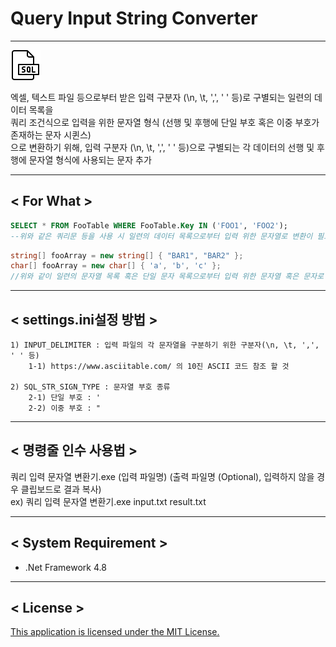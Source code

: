 # Query Input String Converter
---

<p><img src="./res/icons8-sql-48.png"></p>
엑셀, 텍스트 파일 등으로부터 받은 입력 구분자 (\n, \t, ',', ' ' 등)로 구별되는 일련의 데이터 목록을<br />
쿼리 조건식으로 입력을 위한 문자열 형식 (선행 및 후행에 단일 부호 혹은 이중 부호가 존재하는 문자 시퀸스)<br />
으로 변환하기 위해, 입력 구분자 (\n, \t, ',', ' ' 등)으로 구별되는 각 데이터의 선행 및 후행에 문자열 형식에 사용되는 문자 추가

---

## < For What >

```sql
SELECT * FROM FooTable WHERE FooTable.Key IN ('FOO1', 'FOO2');
--위와 같은 쿼리문 등을 사용 시 일련의 데이터 목록으로부터 입력 위한 문자열로 변환이 필요 할 경우
```

```csharp
string[] fooArray = new string[] { "BAR1", "BAR2" };
char[] fooArray = new char[] { 'a', 'b', 'c' };
//위와 같이 일련의 문자열 목록 혹은 단일 문자 목록으로부터 입력 위한 문자열 혹은 문자로 변환이 필요 할 경우
```

---

## < settings.ini설정 방법 >

    1) INPUT_DELIMITER : 입력 파일의 각 문자열을 구분하기 위한 구분자(\n, \t, ',', ' ' 등)
        1-1) https://www.asciitable.com/ 의 10진 ASCII 코드 참조 할 것

    2) SQL_STR_SIGN_TYPE : 문자열 부호 종류
        2-1) 단일 부호 : '
        2-2) 이중 부호 : "

---

## < 명령줄 인수 사용법 >

쿼리 입력 문자열 변환기.exe (입력 파일명) (출력 파일명 (Optional), 입력하지 않을 경우 클립보드로 결과 복사)<br />
ex) 쿼리 입력 문자열 변환기.exe input.txt result.txt

---

## < System Requirement >
- .Net Framework 4.8

---

## < License >
[This application is licensed under the MIT License.](./LICENSE)</b><br /><br />